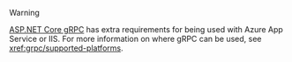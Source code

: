 ---
---
> [!WARNING]
> [ASP.NET Core gRPC](xref:grpc/index) has extra requirements for being used with Azure App Service or IIS. For more information on where gRPC can be used, see <xref:grpc/supported-platforms>.
